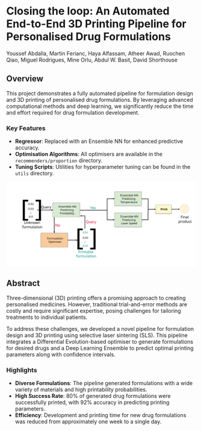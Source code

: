 # Closing the loop: An Automated End-to-End 3D Printing Pipeline for Personalised Drug Formulations
Youssef Abdalla, Martin Ferianc, Haya Alfassam, Atheer Awad, Ruochen Qiao, Miguel Rodrigues, Mine Orlu, Abdul W. Basit, David Shorthouse

## Overview
This project demonstrates a fully automated pipeline for formulation design and 3D printing of personalised drug formulations. By leveraging advanced computational methods and deep learning, we significantly reduce the time and effort required for drug formulation development.

### Key Features
- **Regressor**: Replaced with an Ensemble NN for enhanced predictive accuracy.
- **Optimisation Algorithms**: All optimisers are available in the `recommenders/proportion` directory.
- **Tuning Scripts**: Utilities for hyperparameter tuning can be found in the `utils` directory.

![Pipeline Diagram](docs/workflow.svg)

## Abstract
Three-dimensional (3D) printing offers a promising approach to creating personalised medicines. However, traditional trial-and-error methods are costly and require significant expertise, posing challenges for tailoring treatments to individual patients. 

To address these challenges, we developed a novel pipeline for formulation design and 3D printing using selective laser sintering (SLS). This pipeline integrates a Differential Evolution-based optimiser to generate formulations for desired drugs and a Deep Learning Ensemble to predict optimal printing parameters along with confidence intervals.

### Highlights
- **Diverse Formulations**: The pipeline generated formulations with a wide variety of materials and high printability probabilities.
- **High Success Rate**: 80% of generated drug formulations were successfully printed, with 92% accuracy in predicting printing parameters.
- **Efficiency**: Development and printing time for new drug formulations was reduced from approximately one week to a single day.


